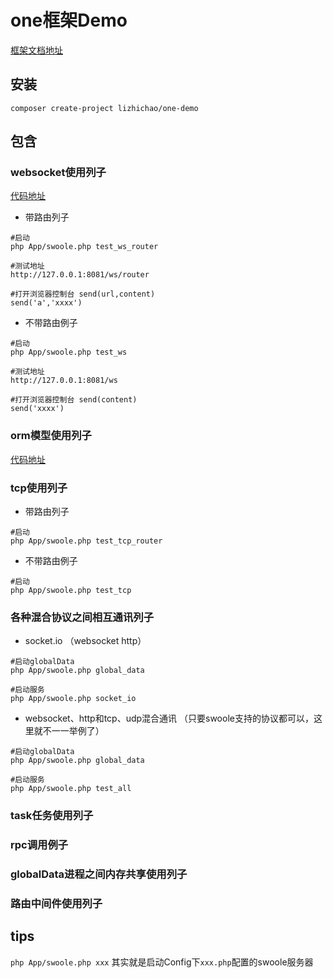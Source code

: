 
# one框架Demo

[框架文档地址](https://www.kancloud.cn/vic-one/php-one/826876)

## 安装

```shell
composer create-project lizhichao/one-demo
```

## 包含

### websocket使用列子

[代码地址](https://github.com/lizhichao/one-demo/tree/master/App/Test/WebSocket)

* 带路由列子

```
#启动
php App/swoole.php test_ws_router

#测试地址
http://127.0.0.1:8081/ws/router

#打开浏览器控制台 send(url,content)
send('a','xxxx')
```
* 不带路由例子
  
```
#启动
php App/swoole.php test_ws

#测试地址
http://127.0.0.1:8081/ws

#打开浏览器控制台 send(content)
send('xxxx')
```

   
### orm模型使用列子

[代码地址](https://github.com/lizhichao/one-demo/tree/master/App/Test/Orm)

### tcp使用列子

* 带路由列子

```
#启动
php App/swoole.php test_tcp_router

```
* 不带路由例子
  
```
#启动
php App/swoole.php test_tcp

```

### 各种混合协议之间相互通讯列子

* socket.io （websocket http）

```
#启动globalData
php App/swoole.php global_data

#启动服务
php App/swoole.php socket_io

```

*  websocket、http和tcp、udp混合通讯 （只要swoole支持的协议都可以，这里就不一一举例了）
```
#启动globalData
php App/swoole.php global_data

#启动服务
php App/swoole.php test_all

```

### task任务使用列子

### rpc调用例子

### globalData进程之间内存共享使用列子

### 路由中间件使用列子


## tips

`php App/swoole.php xxx`  其实就是启动Config下`xxx.php`配置的swoole服务器 
